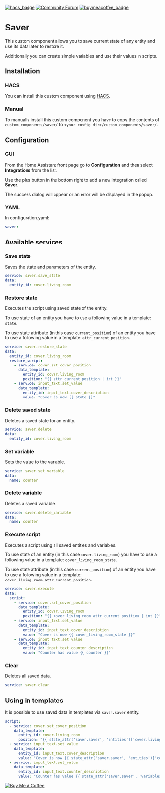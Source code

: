 [![hacs_badge](https://img.shields.io/badge/HACS-Default-orange.svg)](https://github.com/custom-components/hacs)
[![Community Forum](https://img.shields.io/badge/Community-Forum-41BDF5.svg?style=popout)](https://community.home-assistant.io/t/custom-component-saver/204249)
[![buymeacoffee_badge](https://img.shields.io/badge/Donate-buymeacoffe-ff813f?style=flat)](https://www.buymeacoffee.com/PiotrMachowski)

# Saver

This custom component allows you to save current state of any entity and use its data later to restore it.

Additionally you can create simple variables and use their values in scripts.

## Installation

### HACS
You can install this custom component using [HACS](https://hacs.xyz/).

### Manual
To manually install this custom component you have to copy the contents of `custom_components/saver/` to `<your config dir>/custom_components/saver/`.
## Configuration

### GUI
From the Home Assistant front page go to **Configuration** and then select **Integrations** from the list.

Use the plus button in the bottom right to add a new integration called **Saver**.

The success dialog will appear or an error will be displayed in the popup.

### YAML
In configuration.yaml:
```yaml
saver:
```

## Available services

### Save state
Saves the state and parameters of the entity.
```yaml
service: saver.save_state
data:
  entity_id: cover.living_room
```

### Restore state
Executes the script using saved state of the entity.

To use state of an entity you have to use a following value in a template: `state`.

To use state attribute (in this case `current_position`) of an entity you have to use a following value in a template: `attr_current_position`.

```yaml
service: saver.restore_state
data:
  entity_id: cover.living_room
  restore_script:
    - service: cover.set_cover_position
      data_template:
        entity_id: cover.living_room
        position: "{{ attr_current_position | int }}"
    - service: input_text.set_value
      data_template:
        entity_id: input_text.cover_description
        value: "Cover is now {{ state }}"
```

### Delete saved state
Deletes a saved state for an entity.
```yaml
service: saver.delete
data:
  entity_id: cover.living_room
```

### Set variable
Sets the value to the variable.
```yaml
service: saver.set_variable
data:
  name: counter
```

### Delete variable
Deletes a saved variable.
```yaml
service: saver.delete_variable
data:
  name: counter
```

### Execute script
Executes a script using all saved entities and variables.

To use state of an entity (in this case `cover.living_room`) you have to use a following value in a template: `cover_living_room_state`.

To use state attribute (in this case `current_position`) of an entity you have to use a following value in a template: `cover_living_room_attr_current_position`.

```yaml
service: saver.execute
data:
  script:
    - service: cover.set_cover_position
      data_template:
        entity_id: cover.living_room
        position: "{{ cover_living_room_attr_current_position | int }}"
    - service: input_text.set_value
      data_template:
        entity_id: input_text.cover_description
        value: "Cover is now {{ cover_living_room_state }}"
    - service: input_text.set_value
      data_template:
        entity_id: input_text.counter_description
        value: "Counter has value {{ counter }}"
```

### Clear
Deletes all saved data.
```yaml
service: saver.clear
```

## Using in templates
It is possible to use saved data in templates via `saver.saver` entity:
```yaml
script:
  - service: cover.set_cover_position
    data_template:
      entity_id: cover.living_room
      position: "{{ state_attr('saver.saver', 'entities')['cover.living_room'].attributes.current_position | int }}"
  - service: input_text.set_value
    data_template:
      entity_id: input_text.cover_description
      value: "Cover is now {{ state_attr('saver.saver', 'entities')['cover.living_room'].state }}"
  - service: input_text.set_value
    data_template:
      entity_id: input_text.counter_description
      value: "Counter has value {{ state_attr('saver.saver', 'variables')["counter"] }}"
```

<a href="https://www.buymeacoffee.com/PiotrMachowski" target="_blank"><img src="https://bmc-cdn.nyc3.digitaloceanspaces.com/BMC-button-images/custom_images/orange_img.png" alt="Buy Me A Coffee" style="height: auto !important;width: auto !important;" ></a>
